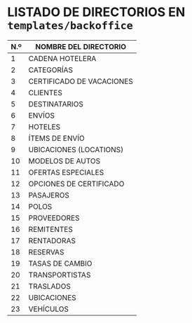 # LISTADO DE DIRECTORIOS EN `templates/backoffice`

| N.º | NOMBRE DEL DIRECTORIO         |
|-----|-------------------------------|
| 1   | CADENA HOTELERA               |
| 2   | CATEGORÍAS                    |
| 3   | CERTIFICADO DE VACACIONES     |
| 4   | CLIENTES                      |
| 5   | DESTINATARIOS                 |
| 6   | ENVÍOS                        |
| 7   | HOTELES                       |
| 8   | ÍTEMS DE ENVÍO                |
| 9   | UBICACIONES (LOCATIONS)       |
| 10  | MODELOS DE AUTOS              |
| 11  | OFERTAS ESPECIALES            |
| 12  | OPCIONES DE CERTIFICADO       |
| 13  | PASAJEROS                     |
| 14  | POLOS                         |
| 15  | PROVEEDORES                   |
| 16  | REMITENTES                    |
| 17  | RENTADORAS                    |
| 18  | RESERVAS                      |
| 19  | TASAS DE CAMBIO               |
| 20  | TRANSPORTISTAS                |
| 21  | TRASLADOS                     |
| 22  | UBICACIONES                   |
| 23  | VEHÍCULOS                     |
